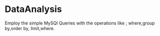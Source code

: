 # DataAnalysis
Employ the simple MySQl Queries with the operations like ; where,group by,order by, limit,where.
